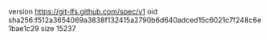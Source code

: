 version https://git-lfs.github.com/spec/v1
oid sha256:f512a3654069a3838f132415a2790b6d640adced15c6021c7f248c6e1bae1c29
size 15237
